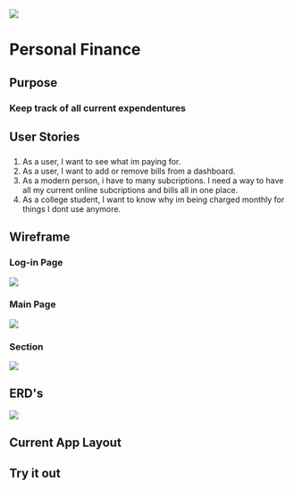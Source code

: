 <img src=https://i.imgur.com/PaKQqZC.jpg>

# Personal Finance  
## Purpose

### Keep track of all current expendentures


## User Stories
### 
1. As a user, I want to see what im paying for.
2. As a user, I want to add or remove bills from a dashboard.
3. As a modern person, i have to many subcriptions. I need a way to have all my current online subcriptions and bills all in one place.
4. As a college student, I want to know why im being charged monthly for things I dont use anymore.

## Wireframe
### Log-in Page
<img src=https://i.imgur.com/3vksWWY.png>

### Main Page
<img src=https://i.imgur.com/jwjJRw1.png>

### Section
<img src=https://i.imgur.com/uH74UUy.png>

## ERD's
<img src=https://i.imgur.com/7qeC2sm.png>

## Current App Layout

<!-- <img src="https://i.imgur.com/DIc54mb.png">
<img src=https://i.imgur.com/ChLVJIJ.png> -->

## Try it out
<!-- ### https://thecardturner26.github.io/Recycle-Game/index.html -->